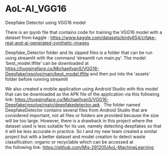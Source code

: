 # AoL-AI_VGG16
Deepfake Detector using VGG16 model

There is an ipynb file that contains code for training the VGG16 model with a dataset from kaggle : https://www.kaggle.com/datasets/birdy654/cifake-real-and-ai-generated-synthetic-images

Deepfake_Detector folder and its zipped files is a folder that can be run using streamlit with the command ‘streamlit run main.py’. The model ‘best_model.tflite’ can be downloaded at https://huggingface.co/MichaelIvanS/VGG16-Deepfake/resolve/main/best_model.tflite and then put into the 'assets' folder before running streamlit

We also created a mobile application using Android Studio with this model that can be downloaded as the APK file of the application via this following link: https://huggingface.co/MichaelIvanS/VGG16-Deepfake/resolve/main/deepfakedetector.apk . The folder named DeepfakeDetector contains several files from Android Studio that are considered important, not all files or folders are provided because the size will be too large. However, there is a drawback in this project where the dataset used is less suitable for its use, namely detecting deepfakes so that it will be less accurate in practice. So I and my new team created a similar project but with a better dataset and model creation to detect waste classification: organic or recyclable which can be accessed at the following link: https://github.com/Mis-291205/AoL-MachineLearning
